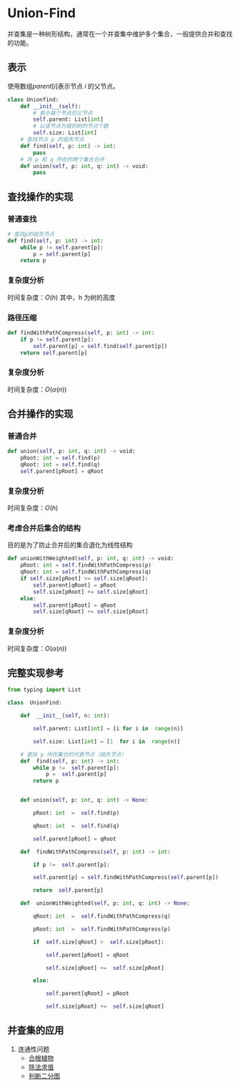 # Union-Find
并查集是一种树形结构，通常在一个并查集中维护多个集合，一般提供合并和查找的功能。

## 表示
使用数组$parent[i]$表示节点 $i$ 的父节点。
```python
class Unionfind:
	def __init__(self):
		# 表示每个节点的父节点
		self.parent: List[int]
		# 以该节点为根的树的节点个数
		self.size: List[int]
	# 查找节点 p 的祖先节点
	def find(self, p: int) -> int:
		pass
	# 将 p 和 q 所在的两个集合合并
	def union(self, p: int, q: int) -> void:
		pass
```

## 查找操作的实现
### 普通查找
```python
# 查找p的祖先节点
def find(self, p: int) -> int:
	while p != self.parent[p]:
		p = self.parent[p]
	return p
```
### 复杂度分析
时间复杂度：$O(h)$ 其中，h 为树的高度

### 路径压缩
```python
def findWithPathCompress(self, p: int) -> int:
	if p != self.parent[p]:
		self.parent[p] = self.find(self.parent[p])
	return self.parent[p]
```
### 复杂度分析
时间复杂度：$O(\alpha(n))$

## 合并操作的实现
### 普通合并
```python
def union(self, p: int, q: int) -> void:
	pRoot: int = self.find(p)
	qRoot: int = self.find(q)
	self.parent[pRoot] = qRoot
```
### 复杂度分析
时间复杂度：$O(h)$

### 考虑合并后集合的结构
目的是为了防止合并后的集合退化为线性结构
```python
def unionWithWeighted(self, p: int, q: int) -> void:
	pRoot: int = self.findWithPathCompress(p)
	qRoot: int = self.findWithPathCompress(q)
	if self.size[pRoot] >= self.size[qRoot]:
		self.parent[qRoot] = pRoot
		self.size[pRoot] += self.size[qRoot]
	else:
		self.parent[pRoot] = qRoot
		self.size[qRoot] += self.size[pRoot]
```
### 复杂度分析
时间复杂度：$O(\alpha(n))$

## 完整实现参考
```python
from typing import List

class  UnionFind:

	def  __init__(self, n: int):

		self.parent: List[int] = [i for i in  range(n)]

		self.size: List[int] = [1  for i in  range(n)]

	# 查找 p 所在集合的代表节点（祖先节点）
	def  find(self, p: int) -> int:
		while p !=  self.parent[p]:
			p =  self.parent[p]
		return p


	def union(self, p: int, q: int) -> None:

		pRoot: int  =  self.find(p)

		qRoot: int  =  self.find(q)

		self.parent[pRoot] = qRoot

	def  findWithPathCompress(self, p: int) -> int:

		if p !=  self.parent[p]:

		self.parent[p] = self.findWithPathCompress(self.parent[p])

		return  self.parent[p]

	def  unionWithWeighted(self, p: int, q: int) -> None:

		qRoot: int  =  self.findWithPathCompress(q)

		pRoot: int  =  self.findWithPathCompress(p)

		if  self.size[qRoot] >  self.size[pRoot]:

			self.parent[pRoot] = qRoot

			self.size[qRoot] +=  self.size[pRoot]

		else:

			self.parent[qRoot] = pRoot

			self.size[pRoot] +=  self.size[qRoot]
```
## 并查集的应用

1. 连通性问题
   - [合根植物](records/union-find/合根植物.md)
   - [除法求值](records/union-find/除法求值.md)
   - [判断二分图](records/union-find/判断二分图.md)

